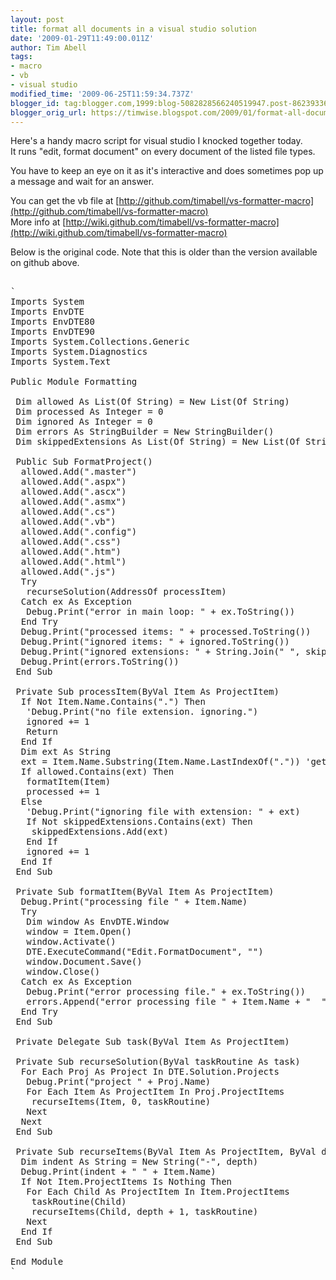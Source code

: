 ```yaml
---
layout: post
title: format all documents in a visual studio solution
date: '2009-01-29T11:49:00.011Z'
author: Tim Abell
tags:
- macro
- vb
- visual studio
modified_time: '2009-06-25T11:59:34.737Z'
blogger_id: tag:blogger.com,1999:blog-5082828566240519947.post-8623933611307349730
blogger_orig_url: https://timwise.blogspot.com/2009/01/format-all-document-in-visual-studio.html
---
```


Here's a handy macro script for visual studio I knocked together today.  
It runs "edit, format document" on every document of the listed file types.  

You have to keep an eye on it as it's interactive and does sometimes pop up a message and wait for an answer.  

You can get the vb file at [http://github.com/timabell/vs-formatter-macro](http://github.com/timabell/vs-formatter-macro)  
More info at [http://wiki.github.com/timabell/vs-formatter-macro](http://wiki.github.com/timabell/vs-formatter-macro)  

Below is the original code. Note that this is older than the version available on github above.  

<pre>  
`  
Imports System  
Imports EnvDTE  
Imports EnvDTE80  
Imports EnvDTE90  
Imports System.Collections.Generic  
Imports System.Diagnostics  
Imports System.Text  

Public Module Formatting  

 Dim allowed As List(Of String) = New List(Of String)  
 Dim processed As Integer = 0  
 Dim ignored As Integer = 0  
 Dim errors As StringBuilder = New StringBuilder()  
 Dim skippedExtensions As List(Of String) = New List(Of String)  

 Public Sub FormatProject()  
  allowed.Add(".master")  
  allowed.Add(".aspx")  
  allowed.Add(".ascx")  
  allowed.Add(".asmx")  
  allowed.Add(".cs")  
  allowed.Add(".vb")  
  allowed.Add(".config")  
  allowed.Add(".css")  
  allowed.Add(".htm")  
  allowed.Add(".html")  
  allowed.Add(".js")  
  Try  
   recurseSolution(AddressOf processItem)  
  Catch ex As Exception  
   Debug.Print("error in main loop: " + ex.ToString())  
  End Try  
  Debug.Print("processed items: " + processed.ToString())  
  Debug.Print("ignored items: " + ignored.ToString())  
  Debug.Print("ignored extensions: " + String.Join(" ", skippedExtensions.ToArray()))  
  Debug.Print(errors.ToString())  
 End Sub  

 Private Sub processItem(ByVal Item As ProjectItem)  
  If Not Item.Name.Contains(".") Then  
   'Debug.Print("no file extension. ignoring.")  
   ignored += 1  
   Return  
  End If  
  Dim ext As String  
  ext = Item.Name.Substring(Item.Name.LastIndexOf(".")) 'get file extension  
  If allowed.Contains(ext) Then  
   formatItem(Item)  
   processed += 1  
  Else  
   'Debug.Print("ignoring file with extension: " + ext)  
   If Not skippedExtensions.Contains(ext) Then  
    skippedExtensions.Add(ext)  
   End If  
   ignored += 1  
  End If  
 End Sub  

 Private Sub formatItem(ByVal Item As ProjectItem)  
  Debug.Print("processing file " + Item.Name)  
  Try  
   Dim window As EnvDTE.Window  
   window = Item.Open()  
   window.Activate()  
   DTE.ExecuteCommand("Edit.FormatDocument", "")  
   window.Document.Save()  
   window.Close()  
  Catch ex As Exception  
   Debug.Print("error processing file." + ex.ToString())  
   errors.Append("error processing file " + Item.Name + "  " + ex.ToString())  
  End Try  
 End Sub  

 Private Delegate Sub task(ByVal Item As ProjectItem)  

 Private Sub recurseSolution(ByVal taskRoutine As task)  
  For Each Proj As Project In DTE.Solution.Projects  
   Debug.Print("project " + Proj.Name)  
   For Each Item As ProjectItem In Proj.ProjectItems  
    recurseItems(Item, 0, taskRoutine)  
   Next  
  Next  
 End Sub  

 Private Sub recurseItems(ByVal Item As ProjectItem, ByVal depth As Integer, ByVal taskRoutine As task)  
  Dim indent As String = New String("-", depth)  
  Debug.Print(indent + " " + Item.Name)  
  If Not Item.ProjectItems Is Nothing Then  
   For Each Child As ProjectItem In Item.ProjectItems  
    taskRoutine(Child)  
    recurseItems(Child, depth + 1, taskRoutine)  
   Next  
  End If  
 End Sub  

End Module  
`  
</pre>

